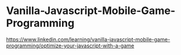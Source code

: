 # Vanilla-Javascript-Mobile-Game-Programming
https://www.linkedin.com/learning/vanilla-javascript-mobile-game-programming/optimize-your-javascript-with-a-game
